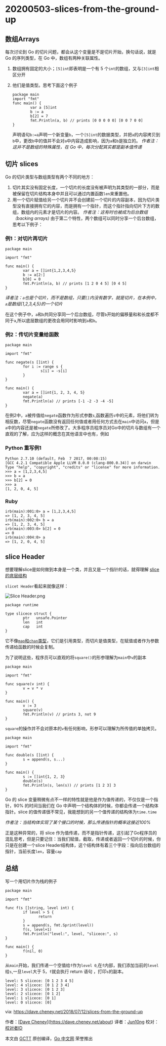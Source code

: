 # 20200503-slices-from-the-ground-up

## 数组Arrays

每次讨论到 Go 的切片问题，都会从这个变量是不是切片开始，换句话说，就是 Go 的序列类型，在 Go 中，数组有两种关联属性。

1. 数组拥有固定的大小；`[5]int`即表明是一个有 5 个`int`的数组，又与`[3]int`相区分开

2. 他们是值类型。思考下面这个例子

   ```
   package main 
   import "fmt"
   func main() {
           var a [5]int
           b := a
           b[2] = 7
           fmt.Println(a, b) // prints [0 0 0 0 0] [0 0 7 0 0]
   }
   ```

   声明语句`b:=a`声明一个新变量`b`，一个`[5]int`的数据类型，并把`a`的内容拷贝到`b`中，更改`b`中的值并不会对`a`中内容造成影响，因为`a`和`b`是独立的。
*作者注：这并不是数组的特殊属性，在 Go 中，每次分配其实都是副本值传递* 

## 切片 slices
Go 的切片类型与数组类型有两个不同的地方：
1. 切片其实没有固定长度，一个切片的长度没有被声明为其类型的一部分，而是被保留在切片结构本身中并且可以通过内置函数`len`来重置他。
2. 用一个切片赋值给另一个切片并不会创建前一个切片的内容副本，因为切片类型没有直接拥有它的内容，而是拥有一个指针，而这个指针指向切片下方的数组，数组内的元素才是切片的内容。
*作者注：这有时也被成为后台数组（backing arrays)*
由于第二个特性，两个数组可以同时分享一个后台数组，思考以下例子：
### 例1：对切片再切片
```
package main

import "fmt"

func main() {
        var a = []int{1,2,3,4,5}
        b := a[2:]
        b[0] = 0
        fmt.Println(a, b) // prints [1 2 0 4 5] [0 4 5]
}
```

*译者注：`a`也是个切片，而不是数组，只要`[]`内没有数字，就是切片，在本例中，`a`是数组{1,2,3,4,5}的一个切片*

在这个例子中，`a`和`b`共同分享同一个后台数组，尽管`b`开始的偏移量和和长度都不同于`a`,所以底层数组的更改会用同时影响到`a`和`b`。

### 例2：传切片变量给函数

```
package main

import "fmt"

func negate(s []int) {
        for i := range s {
                s[i] = -s[i]
        }
}

func main() {
        var a = []int{1, 2, 3, 4, 5}
        negate(a)
        fmt.Println(a) // prints [-1 -2 -3 -4 -5]
}
```

在例2中，`a`被传值给`negate`函数作为形式参数`s`,函数遍历`s`中的元素，将他们转为相反数，尽管`negate`函数没有返回任何值或者用任何方式去在`main`中访问`a`，但是`a`中的内容还是被`negate`所修改了。大多程序员程序员对Go中的切片与数组有一个直观的了解，应为这样的概念在其他语言中也有，例如

### Python 重写例1

```
Python 2.7.10 (default, Feb  7 2017, 00:08:15) 
[GCC 4.2.1 Compatible Apple LLVM 8.0.0 (clang-800.0.34)] on darwin
Type "help", "copyright", "credits" or "license" for more information.
>>> a = [1,2,3,4,5]
>>> b = a
>>> b[2] = 0
>>> a
[1, 2, 0, 4, 5]
```

### Ruby

```
irb(main):001:0> a = [1,2,3,4,5]
=> [1, 2, 3, 4, 5]
irb(main):002:0> b = a
=> [1, 2, 3, 4, 5]
irb(main):003:0> b[2] = 0
=> 0
irb(main):004:0> a
=> [1, 2, 0, 4, 5]
```

## slice Header

想要理解slice是如何做到本身是一个类，并且又是一个指针的话，就得理解  [slice 的底层结构](https://golang.org/pkg/reflect/#sliceHeader)

`slicet Header`看起来就像这样：

![Slice Header.png](https://github.com/Jun10ng/go_blog_translation/blob/master/Dave%E5%8D%9A%E5%AE%A2%E7%BF%BB%E8%AF%91/%E4%BB%8E%E5%A4%B4%E5%BC%80%E5%A7%8BSlice/Slice%20Header.png?raw=true)

```
package runtime

type slicece struct {
        ptr   unsafe.Pointer
        len   int
        cap   int
}
```

它不像[`map`和`chan`类型](https://dave.cheney.net/2017/04/30/if-a-map-isnt-a-reference-variable-what-is-it)，它们是引用类型，而切片是值类型，在赋值或者作为参数传递给函数的时候会复制。

为了说明这些，程序员可以直观的将`square()`的形参理解为`main`中`v`的副本

```
package main

import "fmt"

func square(v int) {
        v = v * v
}

func main() {
        v := 3
        square(v)
        fmt.Println(v) // prints 3, not 9
}
```

`square`的操作并不会对原本的`v`有任何影响，形参可以理解为所传值的单独拷贝。

```
package main

import "fmt"

func double(s []int) {
        s = append(s, s...)
}

func main() {
        s := []int{1, 2, 3}
        double(s)
        fmt.Println(s, len(s)) // prints [1 2 3] 3
}
```

Go 的 slice 变量稍微有点不一样的特性就是他是作为值传递的，不仅仅是一个指针，90% 的时间当我们在 Go 中声明一个结构体的时候，你都会传递一个结构体指针。slice 的值传递很不常见，我能想到的另一个值传递的结构体为`time.time`

*作者注：当结构体实现了某个接口的时候，那么传递指针的概率这接近100%*

正是这种异常的，将 slice 作为值传递，而不是指针传递，这引起了Go程序员的混乱思考，但是只要记住：当我们赋值，截取，传递或者返回一个切片的时候，你只是在创建一个slice Header结构体，这个结构体有着三个字段：指向后台数组的指针，当前长度`len`，容量`cap`

## 总结

写一个用切片作为栈的例子

```
package main

import "fmt"

func f(s []string, level int) {
        if level > 5 {
               return
        }
        s = append(s, fmt.Sprint(level))
        f(s, level+1)
        fmt.Println("level:", level, "slicece:", s)
}

func main() {
        f(nil, 0)
}
```

从`main`开始，我们传递一个空值给`f`作为`level 0`,在`f`内部，我们添加当前的`level` 给`s`,一旦`level`大于 5，`f`就会执行 return 语句 ，打印`s`的副本。

```
level: 5 slicece: [0 1 2 3 4 5]
level: 4 slicece: [0 1 2 3 4]
level: 3 slicece: [0 1 2 3]
level: 2 slicece: [0 1 2]
level: 1 slicece: [0 1]
level: 0 slicece: [0]
```

via: https://dave.cheney.net/2018/07/12/slices-from-the-ground-up

作者：[[Dave Cheney](https://dave.cheney.net/)](https://dave.cheney.net/about)
译者：[Jun10ng](https://github.com/Jun10ng)
校对：[校对者ID](https://github.com/校对者ID)

本文由 [GCTT](https://github.com/studygolang/GCTT) 原创编译，[Go 中文网](https://studygolang.com/) 荣誉推出

